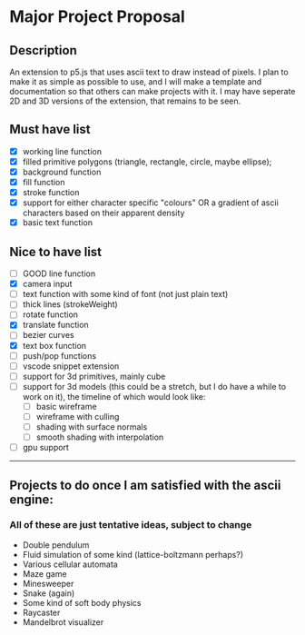 # Major Project Proposal

## Description

An extension to p5.js that uses ascii text to draw instead of pixels. I plan to make it as simple as possible to use, and I will make a template and documentation so that others can make projects with it. I may have seperate 2D and 3D versions of the extension, that remains to be seen.

## Must have list

- [x] working line function
- [x] filled primitive polygons (triangle, rectangle, circle, maybe ellipse);
- [x] background function
- [x] fill function
- [x] stroke function
- [x] support for either character specific "colours" OR a gradient of ascii characters based on their apparent density
- [x] basic text function

## Nice to have list

- [ ] GOOD line function
- [x] camera input
- [ ] text function with some kind of font (not just plain text)
- [ ] thick lines (strokeWeight)
- [ ] rotate function
- [x] translate function
- [ ] bezier curves
- [x] text box function
- [ ] push/pop functions
- [ ] vscode snippet extension
- [ ] support for 3d primitives, mainly cube
- [ ] support for 3d models (this could be a stretch, but I do have a while to work on it), the timeline of which would look like:
    - [ ] basic wireframe
    - [ ] wireframe with culling
    - [ ] shading with surface normals
    - [ ] smooth shading with interpolation
- [ ] gpu support

---

## Projects to do once I am satisfied with the ascii engine:

### All of these are just tentative ideas, subject to change

- Double pendulum
- Fluid simulation of some kind (lattice-boltzmann perhaps?)
- Various cellular automata
- Maze game
- Minesweeper
- Snake (again)
- Some kind of soft body physics
- Raycaster
- Mandelbrot visualizer
